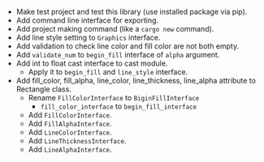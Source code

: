 - Make test project and test this library (use installed package via pip).
- Add command line interface for exporting.
- Add project making command (like a `cargo new` command).
- Add line style setting to `Graphics` interface.
- Add validation to check line color and fill color are not both empty.
- Add `validate_num` to `begin_fill` interface of `alpha` argument.
- Add int to float cast interface to cast module.
  - Apply it to `begin_fill` and `line_style` interface.
- Add fill_color, fill_alpha, line_color, line_thickness, line_alpha attribute to Rectangle class.
  - Rename `FillColorInterface` to `BiginFillInterface`
    - `fill_color_interface` to `begin_fill_interface`
  - Add `FillColorInterface`.
  - Add `FillAlphaInterface`.
  - Add `LineColorInterface`.
  - Add `LineThicknessInterface`.
  - Add `LineAlphaInterface`.
